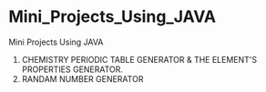 # Mini_Projects_Using_JAVA
Mini Projects Using JAVA

1. CHEMISTRY PERIODIC TABLE GENERATOR & THE ELEMENT'S PROPERTIES GENERATOR.
2. RANDAM NUMBER GENERATOR
